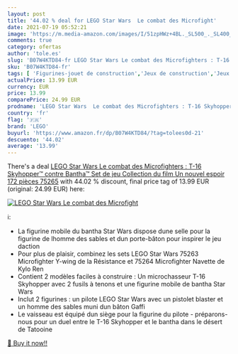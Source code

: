 ```yaml
---
layout: post
title: '44.02 % deal for LEGO Star Wars  Le combat des Microfight'
date: 2021-07-19 05:52:21
image: 'https://m.media-amazon.com/images/I/51zpHWz+4BL._SL500_._SL400_.jpg'
comments: true
category: ofertas
author: 'tole.es'
slug: 'B07W4KTD84-fr LEGO Star Wars Le combat des Microfighters : T-16...'
sku: 'B07W4KTD84-fr'
tags: [ 'Figurines-jouet de construction','Jeux de construction','Jeux et Jouets','Jeux et jouets','lego', ]
actualPrice: 13.99 EUR
currency: EUR
price: 13.99
comparePrice: 24.99 EUR
prodname: 'LEGO Star Wars  Le combat des Microfighters : T-16 Skyhopper™ contre Bantha™  Set de jeu  Collection du film Un nouvel espoir  172 pièces  75265'
country: 'fr'
flag: '🇫🇷'
brand: 'LEGO'
buyurl: 'https://www.amazon.fr/dp/B07W4KTD84/?tag=tolees0d-21'
descuento: '44.02'
average: '13.99'
---
```


There's a deal [LEGO Star Wars  Le combat des Microfighters : T-16 Skyhopper™ contre Bantha™  Set de jeu  Collection du film Un nouvel espoir  172 pièces  75265](https://www.amazon.fr/dp/B07W4KTD84/?tag=tolees0d-21)  with  44.02 % discount, final price tag of  13.99 EUR (original: 24.99 EUR) here:

[![LEGO Star Wars  Le combat des Microfight](https://m.media-amazon.com/images/I/51zpHWz+4BL._SL500_._SL400_.jpg)](https://www.amazon.fr/dp/B07W4KTD84/?tag=tolees0d-21)

ℹ️:

- La figurine mobile du bantha Star Wars dispose dune selle pour la figurine de lhomme des sables et dun porte-bâton pour inspirer le jeu daction
- Pour plus de plaisir, combinez les sets LEGO Star Wars 75263 Microfighter Y-wing de la Résistance et 75264 Microfighter Navette de Kylo Ren
- Contient 2 modèles faciles à construire : Un microchasseur T-16 Skyhopper avec 2 fusils à tenons et une figurine mobile de bantha Star Wars
- Inclut 2 figurines : un pilote LEGO Star Wars avec un pistolet blaster et un homme des sables muni dun bâton Gaffi
- Le vaisseau est équipé dun siège pour la figurine du pilote - préparons-nous pour un duel entre le T-16 Skyhopper et le bantha dans le désert de Tatooine

[🛒 Buy it now!!](https://www.amazon.fr/dp/B07W4KTD84/?tag=tolees0d-21)
